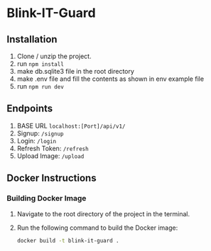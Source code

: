 # Blink-IT-Guard

## Installation

1. Clone / unzip the project.
2. run `npm install`
3. make db.sqlite3 file in the root directory
4. make .env file and fill the contents as shown in env example file
5. run `npm run dev`

## Endpoints

1. BASE URL `localhost:[Port]/api/v1/`
2. Signup: `/signup`
3. Login: `/login`
4. Refresh Token: `/refresh`
5. Upload Image: `/upload`

## Docker Instructions

### Building Docker Image

1. Navigate to the root directory of the project in the terminal.
2. Run the following command to build the Docker image:

   ```bash
   docker build -t blink-it-guard .
   ```
